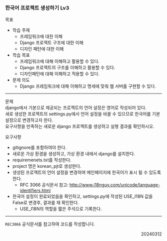 ### 한국어 프로젝트 생성하기 Lv3
목표  
  - 학습 주제
    - 프레임워크에 대한 이해
    - Django 프로젝트 구조에 대한 이해
    - 디자인 패턴에 대한 이해
  - 학습 목표
    - 프레임워크에 대해 이해하고 활용할 수 있다.
    - Django 프로젝트의 구조를 이해하고 활용할 수 있다.
    - 디자인패턴에 대해 이해하고 적용할 수 있다.
  - 문제 의도
    - Django 프레임워크에 대해 이해하고 명세에 맞춰 웹 서버를 구현할 수 있다.
---
문제  
django에서 기본으로 제공되는 프로젝트의 언어 설정은 영어로 작성되어 있다.  
새로 생성한 프로젝트의 settings.py에서 언어 설정을 바꿀 수 있으므로 한국어를 기본 설정으로 변경하고자 한다.  
요구사항을 만족하는 새로운 django 프로젝트를 생성하고 실행 결과를 확인하시오.  

요구사항  
- gitignore를 포함하여야 한다.
- 새로운 가상 환경을 생성하고, 가상 환경 내에서 django를 설치한다.
- requiremenets.txt를 작성한다.
- project 명은 korean_pjt로 생성한다.
- 생성된 프로젝트의 언어 설정을 변경하여 메인페이지에 한국어가 표시 될 수 있도록 한다.
  - RFC 3066 공식문서 참고: http://www.i18nguy.com/unicode/language-identifiers.html
- 한국어 설정이 완료되었음을 확인하고, settings.py에 작성된 USE_I18N 값을 False로 변경후, 결과를 재 확인한다.
  - USE_I18N의 역할을 짧은 주석으로 기록한다.
---
`REC3066` 공식문서를 참고하여 코드를 작성합니다.
<div style="text-align: right">20240312</div>